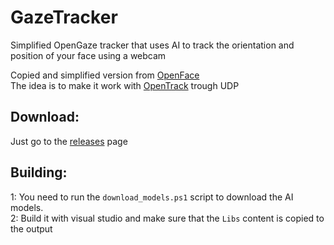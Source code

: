 # GazeTracker
Simplified OpenGaze tracker that uses AI to track the orientation and position of your face using a webcam

Copied and simplified version from [OpenFace](https://github.com/TadasBaltrusaitis/OpenFace)  
The idea is to make it work with [OpenTrack](https://github.com/opentrack/opentrack) trough UDP

## Download:
 Just go to the [releases](../../releases) page

## Building:

1: You need to run the `download_models.ps1` script to download the AI models.  
2: Build it with visual studio and make sure that the `Libs` content is copied to the output
